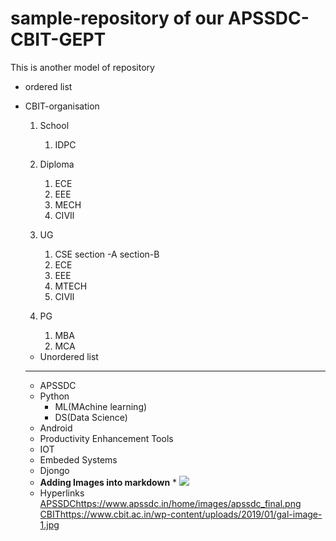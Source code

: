 # sample-repository of our APSSDC-CBIT-GEPT


This is another model of repository

* ordered list
* CBIT-organisation
    1. School
        1. IDPC
    2. Diploma
        1. ECE
        2. EEE
        3. MECH
        4. CIVIl
    3. UG
        1. CSE
        section -A
        section-B
        2. ECE
        3. EEE
        4. MTECH
        5. CIVIl
        
        
    4. PG  
        1. MBA
        2.  MCA 
      
  * Unordered list
  -------------------------------------------------------------
   * APSSDC
    - Python
        - ML(MAchine learning)
        - DS(Data Science)
    - Android
    - Productivity Enhancement Tools
    - IOT
    - Embeded Systems
    - Djongo
     * **Adding Images into markdown**
      * <img src="https://images.shiksha.com/mediadata/images/1597651635phph0gvP3.jpeg">
     * Hyperlinks
       [APSSDC]()https://www.apssdc.in/home/images/apssdc_final.png
       [CBIT]()https://www.cbit.ac.in/wp-content/uploads/2019/01/gal-image-1.jpg
     
   
   
   
